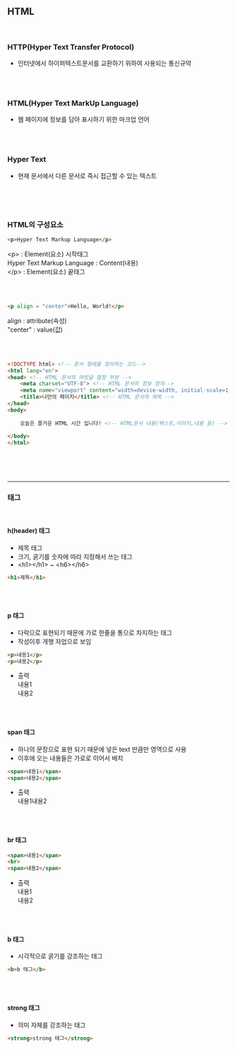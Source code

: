 ## HTML
<br/>

### HTTP(Hyper Text Transfer Protocol)
 - 인터넷에서 하이퍼텍스트문서를 교환하기 위하여 사용되는 통신규약
<br/>
<br/>

### HTML(Hyper Text MarkUp Language)
- 웹 페이지에 정보를 담아 표시하기 위한 마크업 언어

<br/>
<br/>

### Hyper Text
- 현재 문서에서 다른 문서로 즉시 접근할 수 있는 텍스트
<br/>
<br/>
<br/>

### HTML의 구성요소

```html
<p>Hyper Text Markup Language</p>
```
\<p> : Element(요소) 시작태그  
Hyper Text Markup Language : Content(내용)  
\</p> : Element(요소) 끝태그

<br/>
<br/>

```html
<p align = "center">Hello, World!</p>
```
align : attribute(속성)  
"center" : value(값)

<br/>
<br/>


```html
<!DOCTYPE html> <!-- 문서 형태를 정의하는 코드-->
<html lang="en">
<head> <!-- HTML 문서의 머릿글 절정 부분 -->
    <meta charset="UTF-8"> <!-- HTML 문서의 정보 정의-->
    <meta name="viewport" content="width=device-width, initial-scale=1.0">
    <title>나만의 페이지</title> <!-- HTML 문서의 제목 -->
</head>
<body>
    
    오늘은 즐거운 HTML 시간 입니다! <!-- HTML문서 내용(텍스트,이미지,내용 등) -->
    
</body>
</html>
```
<br/>
<br/>
<br/>

---

### 태그
<br/>
  
#### h(header) 태그
- 제목 태그
- 크기, 굵기를 숫자에 따라 지정해서 쓰는 태그
- \<h1>\</h1> ~ \<h6>\</h6>
```html
<h1>제목</h1>
```
<br/>
<br/>

#### p 태그
- 다락으로 표현되기 때문에 가로 한줄을 통으로 차지하는 태그
- 작성이후 개행 자업으로 보임
```html
<p>내용1</p>
<p>내용2</p>
```
- 출력  
내용1  
내용2  

<br/>
<br/>

#### span 태그
- 하나의 문장으로 표현 되기 때문에 넣은 text 만큼만 영역으로 사용
- 이후에 오는 내용들은 가로로 이어서 배치
```html
<span>내용1</span>
<span>내용2</span>
```
- 출력  
내용1내용2

<br/>
<br/>

#### br 태그
```html
<span>내용1</span>
<br>
<span>내용2</span>
```
- 출력  
내용1  
내용2

<br/>
<br/>

#### b 태그
- 시각적으로 굵기를 강조하는 태그
```html
<b>b 태그</b>
```
<br/>
<br/>

#### strong 태그
- 의미 자체를 강조하는 태그

```html
<strong>strong 태그</strong>
 ```
